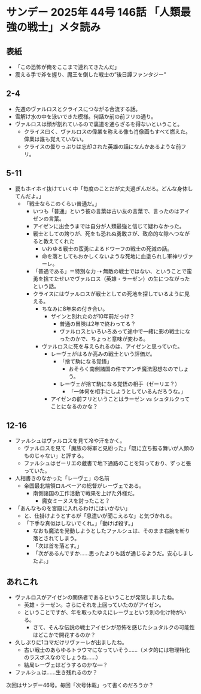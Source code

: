 # サンデー 2025年 44号 146話 「人類最強の戦士」メタ読み

## 表紙
- 「この恐怖が俺をここまで連れてきたんだ」
- 震える手で斧を握り、魔王を倒した戦士の”後日譚ファンタジー”

## 2-4
- 先週のヴァルロスとクライスにつながる合流する話。
- 雪解け水の中を泳いできた模様。何話か前の前フリの通り。
- ヴァルロスは顔が割れているので裏道を通らざるを得ないということ。
  - クライス曰く、ヴァルロスの偉業を称える像も肖像画もすべて燃えた。偉業は誰も覚えていない。
  - クライスの曇りっぷりは忘却された英雄の話になんかあるような前フリ。
  
## 5-11
- 罠もホイホイ抜けていく中「毎度のことだが丈夫過ぎんだろ。どんな身体してんだよ。」
  - 「戦士ならこのくらい普通だ。」
    - いつも「普通」という彼の言葉は古い友の言葉で、言ったのはアイゼンの言葉。
    - アイゼンに出会うまでは自分が人類最強と信じて疑わなかった。
    - 戦士としての誇りが、死をも恐れぬ勇敢さが、致命的な隙へつながると教えてくれた
      - いわゆる戦士の蛮勇によるドワーフの戦士の死滅の話。
      - 命を落としてもおかしくないような死地に血塗られし軍神リヴァーレ。
    - 「普通である」＝特別な力 ⇢ 無敵の戦士ではない、ということで蛮勇を捨てたせいでヴァルロス（英雄・ラーゼン）の生につながったという話。
    - クライスにはヴァルロスが戦士としての死地を探しているように見える。
      - ちなみに8年来の付き合い。
        - ザインと別れたのが10年前だっけ？
          - 普通の冒険は2年で終わってる？
          - ヴァルロスといろいろあって途中で一緒に影の戦士になったのかで、ちょっと意味が変わる。
      - ヴァルロスに死を与えられるのは、アイゼンと思っていた。
        - レーヴェがはるか高みの戦士という評価だ。
          - 「捨て駒になる覚悟」
            - おそらく南側諸国の件でアンチ魔法思想なのでしょう。
          - レーヴェが捨て駒になる覚悟の相手（ゼーリエ？）
            - 「一体何を相手にしようとしているんだろうな。」
        - アイゼンの前フリということはラーゼン vs シュタルクってことになるのかな？

## 12-16
- ファルシュはヴァルロスを見て冷や汗をかく。
  - ヴァルロスを見て「魔族の将軍と見紛った」「既に立ち振る舞いが人類のものじゃない」と評する。
  - ファルシュはゼーリエの蔵書で地下通路のことを知っており、ずっと張っていた。
- 人相書きのなかった「レーヴェ」の名前
  - 帝国最北端領ロルベーアの総督がレーヴェである。
    - 南側諸国の工作活動で戦果を上げた外様だ。
      - 魔女ミーヌスを討ったこと？
- 「あんなものを宮殿に入れるわけにはいかない」
  - と、仕掛けようとするが「息遣いが聞こえるな」と気づかれる。
  - 「下手な真似はしないでくれ。」「動けば殺す。」
    - なおも魔法を発動しようとしたファルシュは、そのまま右腕を斬り落とされてしまう。
    - 「次は首を落とす。」
    - 「次があるんですか……思ったよりも話が通じるようだ。安心しましたよ。」
  

## あれこれ
- ヴァルロスがアイゼンの関係者であるということが発覚しましたね。
  - 英雄・ラーゼン。さらにそれを上回っていたのがアイゼン。
  - ということですが、年を取ったゆえにレーヴェという別の化け物がいる。
    - さて、そんな伝説の戦士アイゼンが恐怖を感じたシュタルクの可能性はどこかで開花するのか？
- 久しぶりに1コマだけリヴァーレが出ましたね。
  - 古い戦士のあらゆるトラウマになっていそう……（メタ的には物理特化のラスボスなのでしょうね……）
  - 結局レーヴェはどうするのかな―？
- ファルシュは……生き残れるのか？

次回はサンデー46号。毎回「次号休載」って書くのだろうか？